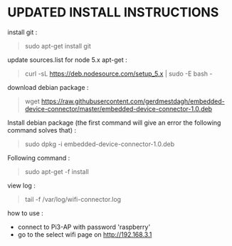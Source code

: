 # UPDATED INSTALL INSTRUCTIONS

install git : 
> sudo apt-get install git

update sources.list for node 5.x apt-get :
> curl -sL https://deb.nodesource.com/setup_5.x | sudo -E bash -


download debian package :
> wget https://raw.githubusercontent.com/gerdmestdagh/embedded-device-connector/master/embedded-device-connector-1.0.deb


Install debian package (the first command will give an error the following command solves that) : 
> sudo dpkg -i embedded-device-connector-1.0.deb 

Following command :
> sudo apt-get -f install 

view log :
> tail -f /var/log/wifi-connector.log

how to use :
- connect to Pi3-AP with password 'raspberry'
- go to the select wifi page on http://192.168.3.1 



